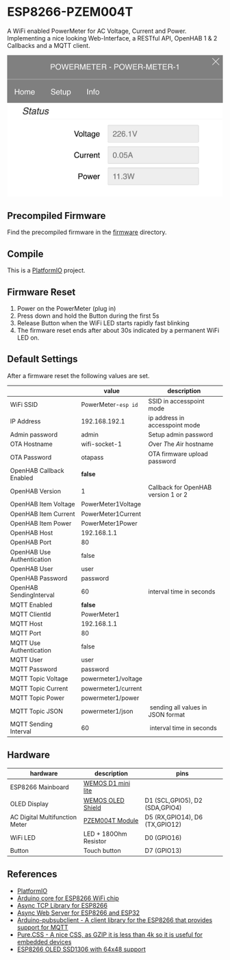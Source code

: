 # ESP8266-PZEM004T

A WiFi enabled PowerMeter for AC Voltage, Current and Power.
Implementing a nice looking Web-Interface, a RESTful API, OpenHAB 1 & 2 Callbacks and a MQTT client.

![](./docs/img/homepage.png)

## Precompiled Firmware
Find the precompiled firmware in the [firmware](https://github.com/thorsten-l/ESP8266-PZEM004T/tree/master/firmware) directory.

## Compile
This is a [PlatformIO](https://platformio.org/) project.

## Firmware Reset
1. Power on the PowerMeter (plug in)
2. Press down and hold the Button during the first 5s
3. Release Button when the WiFi LED starts rapidly fast blinking
4. The firmware reset ends after about 30s indicated by a permanent WiFi LED on.

## Default Settings
After a firmware reset the following values are set.

|    | value | description |
|----|-------|-------------|
| WiFi SSID | PowerMeter-`esp id` | SSID in accesspoint mode |
| IP Address | 192.168.192.1 | ip address in accesspoint mode |
| Admin password | admin | Setup admin password |
| OTA Hostname | wifi-socket-1 | *O*ver *T*he *A*ir hostname |
| OTA Password | otapass | OTA firmware upload password |
| OpenHAB Callback Enabled | **false** | |
| OpenHAB Version | 1 | Callback for OpenHAB version 1 or 2 |
| OpenHAB Item Voltage |  PowerMeter1Voltage | |
| OpenHAB Item Current |  PowerMeter1Current | |
| OpenHAB Item Power |  PowerMeter1Power | |
| OpenHAB Host | 192.168.1.1 | |
| OpenHAB Port | 80 | |
| OpenHAB Use Authentication | false | |
| OpenHAB User | user |  |
| OpenHAB Password | password | |
| OpenHAB SendingInterval | 60 | interval time in seconds |
| MQTT Enabled | **false** |  |
| MQTT ClientId | PowerMeter1 |  |
| MQTT Host | 192.168.1.1 | |
| MQTT Port | 80 | |
| MQTT Use Authentication | false | |
| MQTT User | user |  |
| MQTT Password | password | |
| MQTT Topic Voltage| powermeter1/voltage |  |
| MQTT Topic Current| powermeter1/current |  |
| MQTT Topic Power| powermeter1/power |  |
| MQTT Topic JSON| powermeter1/json | sending all values in JSON format |
| MQTT Sending Interval | 60 | interval time in seconds |

## Hardware

| hardware   | description | pins |
|----|-------|-------------|
|ESP8266 Mainboard|[WEMOS D1 mini lite](https://wiki.wemos.cc/products:d1:d1_mini_lite) |  |
|OLED Display|[WEMOS OLED Shield](https://wiki.wemos.cc/products:d1_mini_shields:oled_shield) | D1 (SCL,GPIO5), D2 (SDA,GPIO4)|
|AC Digital Multifunction Meter|[PZEM004T Module](https://de.aliexpress.com/item/AC-Digital-Multifunction-Meter-Watt-Power-Volt-Amp-Current-Test-Module-PZEM-004T-Factory-in-Stock/32732069106.html) | D5 (RX,GPIO14), D6 (TX,GPIO12) |
|WiFi LED | LED + 180Ohm Resistor | D0 (GPIO16) |
|Button | Touch button | D7 (GPIO13) |

## References
- [PlatformIO](https://platformio.org/)
- [Arduino core for ESP8266 WiFi chip](https://github.com/esp8266/Arduino)
- [Async TCP Library for ESP8266](https://github.com/me-no-dev/ESPAsyncTCP)
- [Async Web Server for ESP8266 and ESP32](https://github.com/me-no-dev/ESPAsyncWebServer)
- [Arduino-pubsubclient - A client library for the ESP8266 that provides support for MQTT](https://github.com/heman4t/Arduino-pubsubclient)
- [Pure.CSS - A nice CSS, as GZIP it is less than 4k so it is useful for embedded devices](https://purecss.io/)
- [ESP8266 OLED SSD1306 with 64x48 support](https://github.com/thorsten-l/esp8266-oled-ssd1306)
